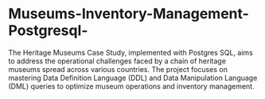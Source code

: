 # Museums-Inventory-Management-Postgresql-
The Heritage Museums Case Study, implemented with Postgres SQL, aims to address the operational challenges faced by a chain of heritage museums spread across various countries. The project focuses on mastering Data Definition Language (DDL) and Data Manipulation Language (DML) queries to optimize museum operations and inventory management.

